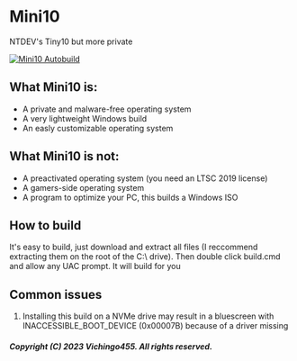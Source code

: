 # Mini10
NTDEV's Tiny10 but more private

[![Mini10 Autobuild](https://github.com/builtbyvichingo455/Mini10/actions/workflows/release.yml/badge.svg?branch=main)](https://github.com/builtbyvichingo455/Mini10/actions/workflows/release.yml)

## What Mini10 is:
- A private and malware-free operating system
- A very lightweight Windows build
- An easly customizable operating system

## What Mini10 is not:
- A preactivated operating system (you need an LTSC 2019 license)
- A gamers-side operating system
- A program to optimize your PC, this builds a Windows ISO

## How to build
It's easy to build, just download and extract all files (I reccommend extracting them on the root of the C:\ drive).
Then double click build.cmd and allow any UAC prompt. It will build for you

## Common issues
1. Installing this build on a NVMe drive may result in a bluescreen with INACCESSIBLE_BOOT_DEVICE (0x00007B) because of a driver missing

##### Copyright (C) 2023 Vichingo455. All rights reserved.
